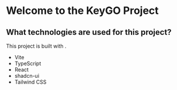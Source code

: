 # Welcome to the KeyGO Project

## What technologies are used for this project?

This project is built with .

- Vite
- TypeScript
- React
- shadcn-ui
- Tailwind CSS
